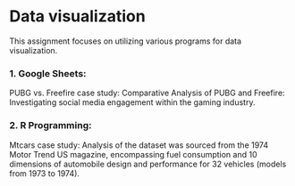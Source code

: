 # Data visualization

This assignment focuses on utilizing various programs for data visualization.

### 1. Google Sheets:
PUBG vs. Freefire case study: Comparative Analysis of PUBG and Freefire: Investigating social media engagement within the gaming industry.

### 2. R Programming:
Mtcars case study: Analysis of the dataset was sourced from the 1974 Motor Trend US magazine, encompassing fuel consumption and 10 dimensions of automobile design and performance for 32 vehicles (models from 1973 to 1974).
